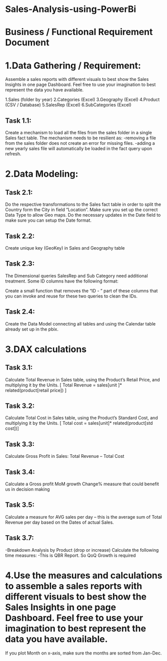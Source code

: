 # Sales-Analysis-using-PowerBi
# Business / Functional Requirement Document

# 1.Data Gathering / Requirement:
Assemble a sales reports with different visuals to best show the Sales Insights in one page Dashboard. Feel free to use your imagination to best represent the data you have available.

1.Sales (folder by year)
2.Categories (Excel)
3.Geography (Excel)
4.Product (CSV / Database)
5.SalesRep (Excel)
6.SubCategories (Excel)

 ## Task 1.1:
Create a mechanism to load all the files from the sales folder in a single Sales fact table.
The mechanism needs to be resilient as:
	-removing a file from the sales folder does not create an error for missing files.
	-adding a new yearly sales file will automatically be loaded in the fact query upon refresh.

# 2.Data Modeling:
## Task 2.1: 
Do the respective transformations to the Sales fact table in order to split the Country form the City in field “Location”. Make sure you set up the correct Data Type to allow Geo maps.
Do the necessary updates in the Date field to make sure you can setup the Date format.
## Task 2.2: 
Create unique key (GeoKey) in Sales and Geography table

## Task 2.3:
The Dimensional queries SalesRep and Sub Category need additional treatment. Some ID columns have the following format:

Create a small function that removes the “ID - ” part of these columns that you can invoke and reuse for these two queries to clean the IDs.
## Task 2.4: 
Create the Data Model connecting all tables and using the Calendar table already set up in the pbix.

# 3.DAX calculations
## Task 3.1:
Calculate Total Revenue in Sales table, using the Product’s Retail Price, and multiplying it by the Units.
[ Total Revenue = sales[unit ]* related(product[retail price]) ]
## Task 3.2:
 Calculate Total Cost in Sales table, using the Product’s Standard Cost, and multiplying it by the Units.
 [ Total cost = sales[unit]* related(product[std cost])]
## Task 3.3:
Calculate Gross Profit in Sales: Total Revenue – Total Cost
## Task 3.4:
Calculate a Gross profit MoM growth Change% measure that could benefit us in decision making
## Task 3.5:
Calculate a measure for AVG sales per day – this is the average sum of Total Revenue per day based on the Dates of actual Sales.	
## Task 3.7: 
-Breakdown Analysis by Product (drop or increase)
Calculate the following time measures:
-This is QBR Report. So QoQ Growth is required

# 4.Use the measures and calculations to assemble a sales reports with different visuals to best show the Sales Insights in one page Dashboard. Feel free to use your imagination to best represent the data you have available.
If you plot Month on x-axis, make sure the months are sorted from Jan-Dec.
